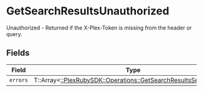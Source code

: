 # GetSearchResultsUnauthorized

Unauthorized - Returned if the X-Plex-Token is missing from the header or query.


## Fields

| Field                                                                                                                        | Type                                                                                                                         | Required                                                                                                                     | Description                                                                                                                  |
| ---------------------------------------------------------------------------------------------------------------------------- | ---------------------------------------------------------------------------------------------------------------------------- | ---------------------------------------------------------------------------------------------------------------------------- | ---------------------------------------------------------------------------------------------------------------------------- |
| `errors`                                                                                                                     | T::Array<[::PlexRubySDK::Operations::GetSearchResultsSearchErrors](../../models/operations/getsearchresultssearcherrors.md)> | :heavy_minus_sign:                                                                                                           | N/A                                                                                                                          |